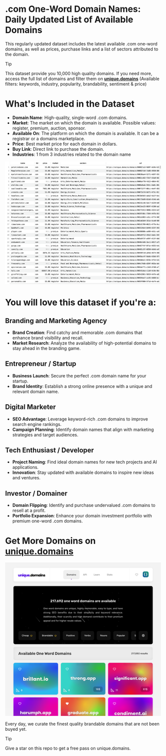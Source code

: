 # .com One-Word Domain Names: Daily Updated List of Available Domains

This regularly updated dataset includes the latest available .com one-word domains, as well as prices, purchase links and a list of sectors attributed to the domain.

> [!TIP]
> This dataset provide you 10,000 high quality domains.
> If you need more, access the full list of domains and filter them on **[unique.domains](https://unique.domains?utm_source=github&utm_medium=dataset&utm_campaign=.com&utm_content=description.top)** (Available filters: keywords, industry, popularity, brandability, sentiment & price)

# What's Included in the Dataset

- **Domain Name**: High-quality, single-word .com domains.
- **Market**: The market on which the domain is available. Possible values: register, premium, auction, sponsor.
- **Available On**: The platform on which the domain is available. It can be a registrar or a domains marketplace.
- **Price**: Best market price for each domain in dollars.
- **Buy Link**: Direct link to purchase the domain.
- **Industries**: 1 from 3 industries related to the domain name

![List of 10,000 available .com one-word domain names](https://raw.githubusercontent.com/UniqueDomains/com-oneword-domains/main/preview.png)

# You will love this dataset if you're a:

## Branding and Marketing Agency

- **Brand Creation**: Find catchy and memorable .com domains that enhance brand visibility and recall.
- **Market Research**: Analyze the availability of high-potential domains to stay ahead in the branding game.

## Entrepreneur / Startup

- **Business Launch**: Secure the perfect .com domain name for your startup.
- **Brand Identity**: Establish a strong online presence with a unique and relevant domain name.

## Digital Marketer

- **SEO Advantage**: Leverage keyword-rich .com domains to improve search engine rankings.
- **Campaign Planning**: Identify domain names that align with marketing strategies and target audiences.

## Tech Enthusiast / Developer

- **Project Naming**: Find ideal domain names for new tech projects and AI applications.
- **Innovation**: Stay updated with available domains to inspire new ideas and ventures.

## Investor / Domainer

- **Domain Flipping**: Identify and purchase undervalued .com domains to resell at a profit.
- **Portfolio Expansion**: Enhance your domain investment portfolio with premium one-word .com domains.

# Get More Domains on [unique.domains](https://unique.domains?utm_source=github&utm_medium=dataset&utm_campaign=.com&utm_content=description.bottom)

[![Access the only remaining good domain names, before your competitors.](https://github.com/UniqueDomains/com-oneword-domains/blob/main/unique.domains.png?raw=true)](https://unique.domains?utm_source=github&utm_medium=dataset&utm_campaign=.com&utm_content=description.image)

Every day, we curate the finest quality brandable domains that are not been buyed yet.

> [!TIP]
> Give a star on this repo to get a free pass on unique.domains.
